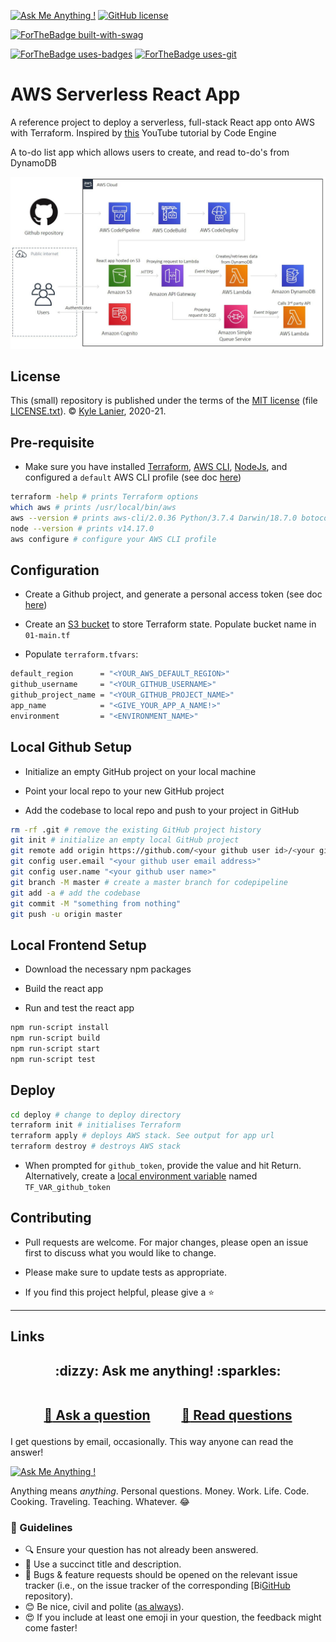 [![Ask Me Anything !](https://img.shields.io/badge/Ask%20me-anything-1abc9c.svg)](https://GitHub.com/kyle-lanier-mscs/ama) [![GitHub license](https://img.shields.io/github/license/kyle-lanier-mscs/ama.svg)](https://github.com/kyle-lanier-mscs/ama/blob/master/LICENSE)

[![ForTheBadge built-with-swag](http://ForTheBadge.com/images/badges/built-with-swag.svg)](https://GitHub.com/kyle-lanier-mscs/)

[![ForTheBadge uses-badges](http://ForTheBadge.com/images/badges/uses-badges.svg)](http://ForTheBadge.com)
[![ForTheBadge uses-git](http://ForTheBadge.com/images/badges/uses-git.svg)](https://GitHub.com/)

# AWS Serverless React App

A reference project to deploy a serverless, full-stack React app onto AWS with Terraform. Inspired by [this](https://www.youtube.com/watch?v=Bro0uFVDrWY) YouTube tutorial by Code Engine

A to-do list app which allows users to create, and read to-do's from DynamoDB

![AWS Architecture](images/aws_react_serverless4.JPG)

## License

This (small) repository is published under the terms of the [MIT license](https://github.com/kyle-lanier-mscs/ama/blob/master/LICENSE) (file [LICENSE.txt](LICENSE.txt)).
© [Kyle Lanier](https://GitHub.com/kyle-lanier-mscs), 2020-21.


## Pre-requisite

- Make sure you have installed [Terraform](https://learn.hashicorp.com/tutorials/terraform/install-cli), [AWS CLI](https://docs.aws.amazon.com/cli/latest/userguide/install-cliv2-mac.html#cliv2-mac-prereq), [NodeJs](https://nodejs.org/en/download/), and configured a `default` AWS CLI profile (see doc [here](https://docs.aws.amazon.com/cli/latest/userguide/cli-configure-quickstart.html#cli-configure-quickstart-profiles))

```bash
terraform -help # prints Terraform options
which aws # prints /usr/local/bin/aws
aws --version # prints aws-cli/2.0.36 Python/3.7.4 Darwin/18.7.0 botocore/2.0.0
node --version # prints v14.17.0
aws configure # configure your AWS CLI profile
```

## Configuration

- Create a Github project, and generate a personal access token (see doc [here](https://docs.github.com/en/github/authenticating-to-github/creating-a-personal-access-token))

- Create an [S3 bucket](https://www.terraform.io/docs/language/settings/backends/s3.html) to store Terraform state. Populate bucket name in `01-main.tf`

- Populate `terraform.tfvars`:

```bash
default_region      = "<YOUR_AWS_DEFAULT_REGION>"
github_username     = "<YOUR_GITHUB_USERNAME>"
github_project_name = "<YOUR_GITHUB_PROJECT_NAME>"
app_name            = "<GIVE_YOUR_APP_A_NAME!>"
environment         = "<ENVIRONMENT_NAME>"
```

## Local Github Setup

- Initialize an empty GitHub project on your local machine

- Point your local repo to your new GitHub project

- Add the codebase to local repo and push to your project in GitHub

```bash
rm -rf .git # remove the existing GitHub project history
git init # initialize an empty local GitHub project
git remote add origin https://github.com/<your github user id>/<your github repository name>.git
git config user.email "<your github user email address>"
git config user.name "<your github user name>"
git branch -M master # create a master branch for codepipeline
git add -a # add the codebase
git commit -M "something from nothing"
git push -u origin master
```

## Local Frontend Setup

- Download the necessary npm packages

- Build the react app

- Run and test the react app

```bash
npm run-script install
npm run-script build
npm run-script start
npm run-script test
```

## Deploy

```bash
cd deploy # change to deploy directory
terraform init # initialises Terraform
terraform apply # deploys AWS stack. See output for app url
terraform destroy # destroys AWS stack
```

- When prompted for `github_token`, provide the value and hit Return. Alternatively, create a [local environment variable](https://www.terraform.io/docs/language/values/variables.html#environment-variables) named `TF_VAR_github_token`

## Contributing

- Pull requests are welcome. For major changes, please open an issue first to discuss what you would like to change.

- Please make sure to update tests as appropriate.

- If you find this project helpful, please give a :star:

----

## Links

<h2 align="center">
:dizzy: Ask me anything! :sparkles:<br><br>

<a href="../../issues/new">:speech_balloon: Ask a question</a> &nbsp;&nbsp;&nbsp;&nbsp;&nbsp;&nbsp;&nbsp;&nbsp; <a href="../../issues?q=is%3Aissue+is%3Aclosed+sort%3Aupdated-desc">:book: Read questions</a>
</h2>

I get questions by email, occasionally. This way anyone can read the answer!

[![Ask Me Anything !](https://img.shields.io/badge/Ask%20me-anything-1abc9c.svg)](https://GitHub.com/kyle-lanier-mscs/ama)

Anything means *anything*. Personal questions. Money. Work. Life. Code.
Cooking. Traveling. Teaching. Whatever. :joy:

### :memo: Guidelines

 - :mag: Ensure your question has not already been answered.
 - :memo: Use a succinct title and description.
 - :bug: Bugs & feature requests should be opened on the relevant issue tracker (i.e., on the issue tracker of the corresponding [Bi[GitHub](https://github.com/kyle-lanier-mscs/) repository).
 - :blush: Be nice, civil and polite ([as always](http://contributor-covenant.org/version/1/4/)).
 - :heart_eyes: If you include at least one emoji in your question, the feedback might come faster!
